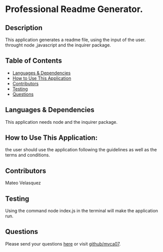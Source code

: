 
  
  # Professional Readme Generator.
  
  ## Description
  This application generates a readme file, using the input of the user. throught node ,javascript and the inquirer package.
  
  ## Table of Contents
  * [Languages & Dependencies](#languagesanddependencies)
  * [How to Use This Application](#HowtoUseThisApplication)
  * [Contributors](#contributors)
  * [Testing](#testing)
  * [Questions](#questions)
  
  
  ## Languages & Dependencies
  This application needs node and the inquirer package.
  
  ## How to Use This Application:
  the user should use the application following the guidelines as well as the terms and conditions.
  
  ## Contributors
  Mateo Velasquez
  
  ## Testing
  Using the command node index.js in the terminal will make the application run.
  
  ## Questions
  Please send your questions [here](mailto:mvca07@gmail.com?subject=[GitHub]%20Dev%20Connect) or visit [github/mvca07](https://github.com/mvca07).
  